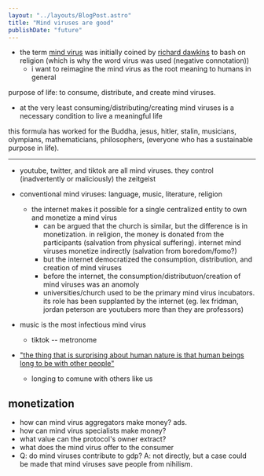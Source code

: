 ```yaml
---
layout: "../layouts/BlogPost.astro"
title: "Mind viruses are good"
publishDate: "future"
---
```


- the term [mind virus](https://en.wikipedia.org/wiki/Viruses_of_the_Mind) was initially coined by [richard dawkins](https://www.inf.fu-berlin.de/lehre/pmo/eng/Dawkins-MindViruses.pdf) to bash on religion (which is why the word virus was used (negative connotation))
  - i want to reimagine the mind virus as the root meaning to humans in general

purpose of life: to consume, distribute, and create mind viruses.

- at the very least consuming/distributing/creating mind viruses is a necessary condition to live a meaningful life

this formula has worked for the Buddha, jesus, hitler, stalin, musicians, olympians, mathematicians, philosophers, (everyone who has a sustainable purpose in life).

<hr />

- youtube, twitter, and tiktok are all mind viruses. they control (inadvertently or maliciously) the zeitgeist
- conventional mind viruses: language, music, literature, religion
  - the internet makes it possible for a single centralized entity to own and monetize a mind virus
    - can be argued that the church is similar, but the difference is in monetization. in religion, the money is donated from the participants (salvation from physical suffering). internet mind viruses monetize indirectly (salvation from boredom/fomo?)
    - but the internet democratized the consumption, distribution, and creation of mind viruses
    - before the internet, the consumption/distributuon/creation of mind viruses was an anomoly
    - universities/church used to be the primary mind virus incubators. its role has been supplanted by the internet (eg. lex fridman, jordan peterson are youtubers more than they are professors)
- music is the most infectious mind virus
  - tiktok -- metronome

- ["the thing that is surprising about human nature is that human beings long to be with other people"](https://youtu.be/seBndOROJt4?t=1023)
  - longing to comune with others like us

## monetization

- how can mind virus aggregators make money? ads.
- how can mind virus specialists make money?
- what value can the protocol's owner extract?
- what does the mind virus offer to the consumer
- Q: do mind viruses contribute to gdp? A: not directly, but a case could be made that mind viruses save people from nihilism.
